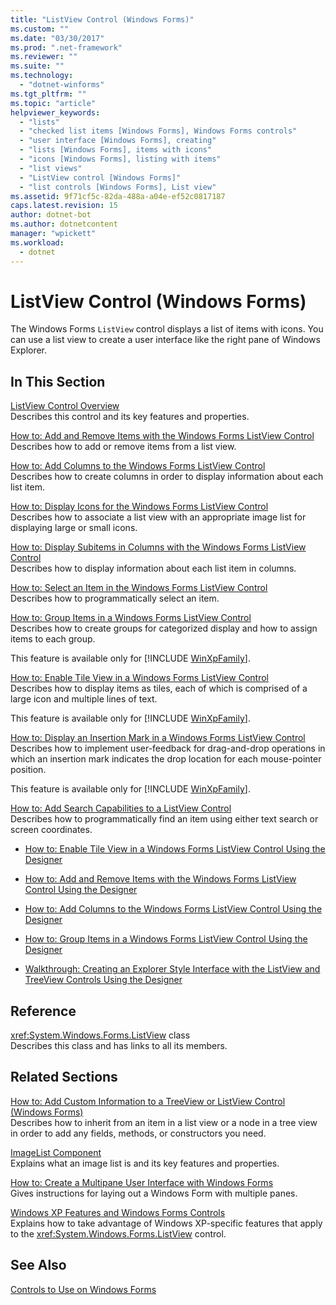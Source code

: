 ```yaml
---
title: "ListView Control (Windows Forms)"
ms.custom: ""
ms.date: "03/30/2017"
ms.prod: ".net-framework"
ms.reviewer: ""
ms.suite: ""
ms.technology: 
  - "dotnet-winforms"
ms.tgt_pltfrm: ""
ms.topic: "article"
helpviewer_keywords: 
  - "lists"
  - "checked list items [Windows Forms], Windows Forms controls"
  - "user interface [Windows Forms], creating"
  - "lists [Windows Forms], items with icons"
  - "icons [Windows Forms], listing with items"
  - "list views"
  - "ListView control [Windows Forms]"
  - "list controls [Windows Forms], List view"
ms.assetid: 9f71cf5c-82da-488a-a04e-ef52c0817187
caps.latest.revision: 15
author: dotnet-bot
ms.author: dotnetcontent
manager: "wpickett"
ms.workload: 
  - dotnet
---
```

# ListView Control (Windows Forms)
The Windows Forms `ListView` control displays a list of items with icons. You can use a list view to create a user interface like the right pane of Windows Explorer.  
  
## In This Section  
 [ListView Control Overview](../../../../docs/framework/winforms/controls/listview-control-overview-windows-forms.md)  
 Describes this control and its key features and properties.  
  
 [How to: Add and Remove Items with the Windows Forms ListView Control](../../../../docs/framework/winforms/controls/how-to-add-and-remove-items-with-the-windows-forms-listview-control.md)  
 Describes how to add or remove items from a list view.  
  
 [How to: Add Columns to the Windows Forms ListView Control](../../../../docs/framework/winforms/controls/how-to-add-columns-to-the-windows-forms-listview-control.md)  
 Describes how to create columns in order to display information about each list item.  
  
 [How to: Display Icons for the Windows Forms ListView Control](../../../../docs/framework/winforms/controls/how-to-display-icons-for-the-windows-forms-listview-control.md)  
 Describes how to associate a list view with an appropriate image list for displaying large or small icons.  
  
 [How to: Display Subitems in Columns with the Windows Forms ListView Control](../../../../docs/framework/winforms/controls/how-to-display-subitems-in-columns-with-the-windows-forms-listview-control.md)  
 Describes how to display information about each list item in columns.  
  
 [How to: Select an Item in the Windows Forms ListView Control](../../../../docs/framework/winforms/controls/how-to-select-an-item-in-the-windows-forms-listview-control.md)  
 Describes how to programmatically select an item.  
  
 [How to: Group Items in a Windows Forms ListView Control](../../../../docs/framework/winforms/controls/how-to-group-items-in-a-windows-forms-listview-control.md)  
 Describes how to create groups for categorized display and how to assign items to each group.  
  
 This feature is available only for [!INCLUDE [WinXpFamily](../../../../includes/winxpfamily-md.md)].  
  
 [How to: Enable Tile View in a Windows Forms ListView Control](../../../../docs/framework/winforms/controls/how-to-enable-tile-view-in-a-windows-forms-listview-control.md)  
 Describes how to display items as tiles, each of which is comprised of a large icon and multiple lines of text.  
  
 This feature is available only for [!INCLUDE [WinXpFamily](../../../../includes/winxpfamily-md.md)].  
  
 [How to: Display an Insertion Mark in a Windows Forms ListView Control](../../../../docs/framework/winforms/controls/how-to-display-an-insertion-mark-in-a-windows-forms-listview-control.md)  
 Describes how to implement user-feedback for drag-and-drop operations in which an insertion mark indicates the drop location for each mouse-pointer position.  
  
 This feature is available only for [!INCLUDE [WinXpFamily](../../../../includes/winxpfamily-md.md)].  
  
 [How to: Add Search Capabilities to a ListView Control](../../../../docs/framework/winforms/controls/how-to-add-search-capabilities-to-a-listview-control.md)  
 Describes how to programmatically find an item using either text search or screen coordinates.  
  
-   [How to: Enable Tile View in a Windows Forms ListView Control Using the Designer](http://msdn.microsoft.com/library/ms233655\(v=vs.110\))  
  
-   [How to: Add and Remove Items with the Windows Forms ListView Control Using the Designer](http://msdn.microsoft.com/library/ms233671\(v=vs.110\))  
  
-   [How to: Add Columns to the Windows Forms ListView Control Using the Designer](http://msdn.microsoft.com/library/ms233652\(v=vs.110\))  
  
-   [How to: Group Items in a Windows Forms ListView Control Using the Designer](http://msdn.microsoft.com/library/ms233663\(v=vs.110\))  
  
-   [Walkthrough: Creating an Explorer Style Interface with the ListView and TreeView Controls Using the Designer](http://msdn.microsoft.com/library/ms171645\(v=vs.110\))  
  
## Reference  
 <xref:System.Windows.Forms.ListView> class  
 Describes this class and has links to all its members.  
  
## Related Sections  
 [How to: Add Custom Information to a TreeView or ListView Control (Windows Forms)](../../../../docs/framework/winforms/controls/add-custom-information-to-a-treeview-or-listview-control-wf.md)  
 Describes how to inherit from an item in a list view or a node in a tree view in order to add any fields, methods, or constructors you need.  
  
 [ImageList Component](../../../../docs/framework/winforms/controls/imagelist-component-windows-forms.md)  
 Explains what an image list is and its key features and properties.  
  
 [How to: Create a Multipane User Interface with Windows Forms](../../../../docs/framework/winforms/controls/how-to-create-a-multipane-user-interface-with-windows-forms.md)  
 Gives instructions for laying out a Windows Form with multiple panes.  
  
 [Windows XP Features and Windows Forms Controls](http://msdn.microsoft.com/library/bc7fab94-fce9-4bf1-a8ad-a5837c91c3c0)  
 Explains how to take advantage of Windows XP-specific features that apply to the <xref:System.Windows.Forms.ListView> control.  
  
## See Also  
 [Controls to Use on Windows Forms](../../../../docs/framework/winforms/controls/controls-to-use-on-windows-forms.md)
